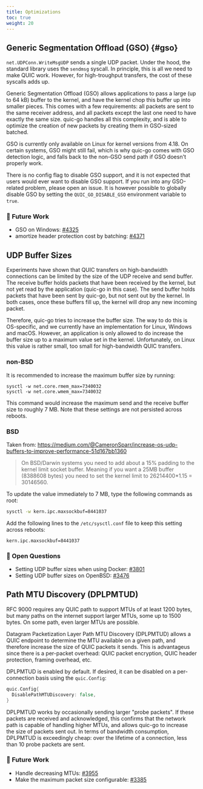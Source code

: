 ```yaml
---
title: Optimizations
toc: true
weight: 20
---
```


## Generic Segmentation Offload (GSO) {#gso}

`net.UDPConn.WriteMsgUDP` sends a single UDP packet. Under the hood, the standard library uses the `sendmsg` syscall. In principle, this is all we need to make QUIC work. However, for high-troughput transfers, the cost of these syscalls adds up.

Generic Segmentation Offload (GSO) allows applications to pass a large (up to 64 kB) buffer to the kernel, and have the kernel chop this buffer up into smaller pieces. This comes with a few requirements: all packets are sent to the same receiver address, and all packets except the last one need to have exactly the same size. quic-go handles all this complexity, and is able to optimize the creation of new packets by creating them in GSO-sized batched.

GSO is currently only available on Linux for kernel versions from 4.18. On certain systems, GSO might still fail, which is why quic-go comes with GSO detection logic, and falls back to the non-GSO send path if GSO doesn't properly work.

There is no config flag to disable GSO support, and it is not expected that users would ever want to disable GSO support. If you run into any GSO-related problem, please open an issue. It is however possible to globally disable GSO by setting the `QUIC_GO_DISABLE_GSO` environment variable to `true`.

### 📝 Future Work

* GSO on Windows: [#4325](https://github.com/quic-go/quic-go/issues/4325)
* amortize header protection cost by batching: [#4371](https://github.com/quic-go/quic-go/issues/4371)

## UDP Buffer Sizes

Experiments have shown that QUIC transfers on high-bandwidth connections can be limited by the size of the UDP receive and send buffer. The receive buffer holds packets that have been received by the kernel, but not yet read by the application (quic-go in this case). The send buffer holds packets that have been sent by quic-go, but not sent out by the kernel. In both cases, once these buffers fill up, the kernel will drop any new incoming packet.

Therefore, quic-go tries to increase the buffer size. The way to do this is OS-specific, and we currently have an implementation for Linux, Windows and macOS. However, an application is only allowed to do increase the buffer size up to a maximum value set in the kernel. Unfortunately, on Linux this value is rather small, too small for high-bandwidth QUIC transfers.

### non-BSD

It is recommended to increase the maximum buffer size by running:
```
sysctl -w net.core.rmem_max=7340032
sysctl -w net.core.wmem_max=7340032
```
This command would increase the maximum send and the receive buffer size to roughly 7 MB. Note that these settings are not persisted across reboots.

### BSD

Taken from: https://medium.com/@CameronSparr/increase-os-udp-buffers-to-improve-performance-51d167bb1360

> On BSD/Darwin systems you need to add about a 15% padding to the kernel limit socket buffer. Meaning if you want a 25MB buffer (8388608 bytes) you need to set the kernel limit to 26214400*1.15 = 30146560.

To update the value immediately to 7 MB, type the following commands as root:
```sh
sysctl -w kern.ipc.maxsockbuf=8441037
```
Add the following lines to the `/etc/sysctl.conf` file to keep this setting across reboots:
```
kern.ipc.maxsockbuf=8441037
```

### 📝 Open Questions

* Setting UDP buffer sizes when using Docker: [#3801](https://github.com/quic-go/quic-go/issues/3801) 
* Setting UDP buffer sizes on OpenBSD: [#3476](https://github.com/quic-go/quic-go/issues/3476)


## Path MTU Discovery (DPLPMTUD)

RFC 9000 requires any QUIC path to support MTUs of at least 1200 bytes, but many paths on the internet support larger MTUs, some up to 1500 bytes. On some path, even larger MTUs are possible.

Datagram Packetization Layer Path MTU Discovery (DPLPMTUD) allows a QUIC endpoint to determine the MTU available on a given path, and therefore increase the size of QUIC packets it sends. This is advantageus since there is a per-packet overhead: QUIC packet encryption, QUIC header protection, framing overhead, etc.

DPLPMTUD is enabled by default. If desired, it can be disabled on a per-connection basis using the `quic.Config`:
```go
quic.Config{
  DisablePathMTUDiscovery: false,
}
```

DPLPMTUD works by occasionally sending larger "probe packets". If these packets are received and acknowledged, this confirms that the network path is capable of handling higher MTUs, and allows quic-go to increase the size of packets sent out. In terms of bandwidth consumption, DPLPMTUD is exceedingly cheap: over the lifetime of a connection, less than 10 probe packets are sent.

### 📝 Future Work

* Handle decreasing MTUs: [#3955](https://github.com/quic-go/quic-go/issues/3955)
* Make the maximum packet size configurable: [#3385](https://github.com/quic-go/quic-go/issues/3385)
